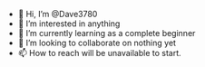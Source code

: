 - 👋 Hi, I’m @Dave3780
- 👀 I’m interested in anything
- 🌱 I’m currently learning as a complete beginner
- 💞️ I’m looking to collaborate on nothing yet
- 📫 How to reach will be unavailable to start.

<!---
Dave3780/Dave3780 is a ✨ special ✨ repository because its `README.md` (this file) appears on your GitHub profile.
You can click the Preview link to take a look at your changes.
--->
